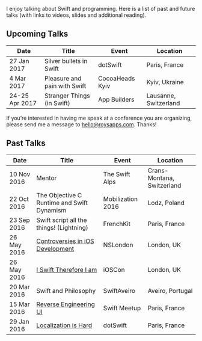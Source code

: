 I enjoy talking about Swift and programming. Here is a list of past and future talks (with links to videos, slides and additional reading). 

## Upcoming Talks

| Date        | Title | Event | Location |
| ----------- | ----- | ----- | -------- |
| 27 Jan 2017 | Silver bullets in Swift | dotSwift | Paris, France |
| 4 Mar 2017 | Pleasure and pain with Swift | CocoaHeads Kyiv | Kyiv, Ukraine |
| 24-25 Apr 2017 | Stranger Things (in Swift) | App Builders | Lausanne, Switzerland |

If you’re interested in having me speak at a conference you are organizing, please send me a message to <hello@roysapps.com>. Thanks!

## Past Talks

| Date        | Title | Event | Location |
| ----------- | ----- | ----- | -------- |
| 10 Nov 2016 | Mentor | The Swift Alps | Crans-Montana, Switzerland |
| 22 Oct 2016 | The Objective C Runtime and Swift Dynamism | Mobilization 2016 | Lodz, Poland |
| 23 Sep 2016 | Swift script all the things! (Lightning) | FrenchKit | Paris, France |
| 26 May 2016 | [Controversies in iOS Development](https://github.com/marmelroy/Talks/tree/master/2016/NSLondon) | NSLondon | London, UK |
| 26 May 2016 | [I Swift Therefore I am](https://github.com/marmelroy/Talks/tree/master/2016/iOS%20Con) | iOSCon | London, UK |
| 20 Mar 2016 | Swift and Philosophy | SwiftAveiro | Aveiro, Portugal |
| 15 Mar 2016 | [Reverse Engineering UI](https://github.com/marmelroy/Talks/tree/master/2016/ParisSwift) | Swift Meetup | Paris, France |
| 29 Jan 2016 | [Localization is Hard](https://github.com/marmelroy/Talks/tree/master/2016/DotSwift) | dotSwift | Paris, France |
